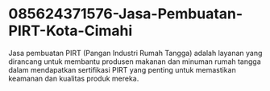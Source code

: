 # 085624371576-Jasa-Pembuatan-PIRT-Kota-Cimahi
 Jasa pembuatan PIRT (Pangan Industri Rumah Tangga) adalah layanan yang dirancang untuk membantu produsen makanan dan minuman rumah tangga dalam mendapatkan sertifikasi PIRT yang penting untuk memastikan keamanan dan kualitas produk mereka.
